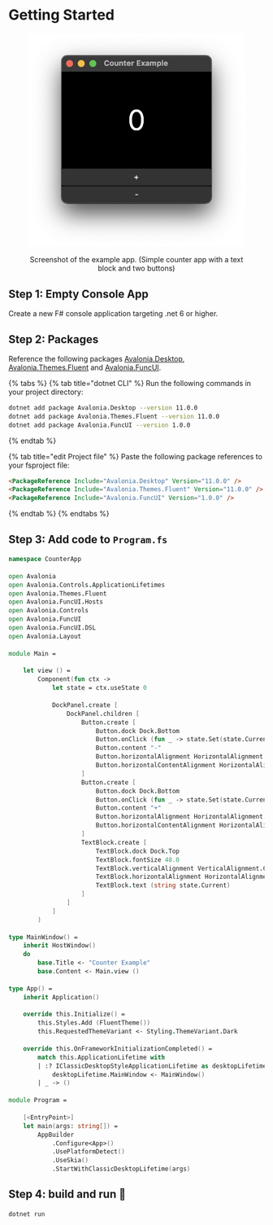 # Getting Started

<div align="center">

<figure><img src=".gitbook/assets/Screenshot 2023-02-17 at 21.16.10.png" alt=""><figcaption><p>Screenshot of the example app. (Simple counter app with a text block and two buttons)</p></figcaption></figure>

</div>

## Step 1: Empty Console App

Create a new F# console application targeting .net 6 or higher.&#x20;

## Step 2: Packages

&#x20;Reference the following packages [Avalonia.Desktop](https://www.nuget.org/packages/Avalonia.Desktop/11.0.0-preview5), [Avalonia.Themes.Fluent](https://www.nuget.org/packages/Avalonia.Themes.Fluent/11.0.0-preview5) and [Avalonia.FuncUI](https://www.nuget.org/packages/Avalonia.FuncUI/0.6.0-preview7).

{% tabs %}
{% tab title="dotnet CLI" %}
Run the following commands in your project directory:

```bash
dotnet add package Avalonia.Desktop --version 11.0.0
dotnet add package Avalonia.Themes.Fluent --version 11.0.0
dotnet add package Avalonia.FuncUI --version 1.0.0
```
{% endtab %}

{% tab title="edit Project file" %}
Paste the following package references to your fsproject file:

```html
<PackageReference Include="Avalonia.Desktop" Version="11.0.0" />
<PackageReference Include="Avalonia.Themes.Fluent" Version="11.0.0" />
<PackageReference Include="Avalonia.FuncUI" Version="1.0.0" />
```
{% endtab %}
{% endtabs %}

## Step 3: Add code to `Program.fs`

```fsharp
namespace CounterApp

open Avalonia
open Avalonia.Controls.ApplicationLifetimes
open Avalonia.Themes.Fluent
open Avalonia.FuncUI.Hosts
open Avalonia.Controls
open Avalonia.FuncUI
open Avalonia.FuncUI.DSL
open Avalonia.Layout

module Main =

    let view () =
        Component(fun ctx ->
            let state = ctx.useState 0

            DockPanel.create [
                DockPanel.children [
                    Button.create [
                        Button.dock Dock.Bottom
                        Button.onClick (fun _ -> state.Set(state.Current - 1))
                        Button.content "-"
                        Button.horizontalAlignment HorizontalAlignment.Stretch
                        Button.horizontalContentAlignment HorizontalAlignment.Center
                    ]
                    Button.create [
                        Button.dock Dock.Bottom
                        Button.onClick (fun _ -> state.Set(state.Current + 1))
                        Button.content "+"
                        Button.horizontalAlignment HorizontalAlignment.Stretch
                        Button.horizontalContentAlignment HorizontalAlignment.Center
                    ]
                    TextBlock.create [
                        TextBlock.dock Dock.Top
                        TextBlock.fontSize 48.0
                        TextBlock.verticalAlignment VerticalAlignment.Center
                        TextBlock.horizontalAlignment HorizontalAlignment.Center
                        TextBlock.text (string state.Current)
                    ]
                ]
            ]
        )

type MainWindow() =
    inherit HostWindow()
    do
        base.Title <- "Counter Example"
        base.Content <- Main.view ()

type App() =
    inherit Application()

    override this.Initialize() =
        this.Styles.Add (FluentTheme())
        this.RequestedThemeVariant <- Styling.ThemeVariant.Dark

    override this.OnFrameworkInitializationCompleted() =
        match this.ApplicationLifetime with
        | :? IClassicDesktopStyleApplicationLifetime as desktopLifetime ->
            desktopLifetime.MainWindow <- MainWindow()
        | _ -> ()

module Program =

    [<EntryPoint>]
    let main(args: string[]) =
        AppBuilder
            .Configure<App>()
            .UsePlatformDetect()
            .UseSkia()
            .StartWithClassicDesktopLifetime(args)

```

## Step 4: build and run 🎉

```bash
dotnet run
```
